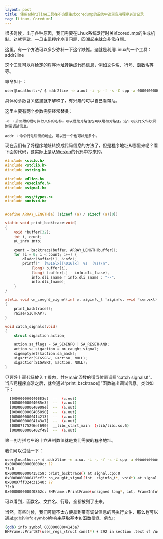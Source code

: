 ```yaml
---
layout: post
title: 使用addr2line工具在不方便生成coredump的系统中追溯应用程序崩溃记录
tag: [Linux, Coredump]
---
```


很多时候，出于各种原因，我们需要在Linux系统发行时关掉coredump的生成机制。这就导致，一旦出现程序崩溃问题，回溯起来就会非常麻烦。


这里，有一个方法可以多少弥补一下这个缺憾。这就是利用Linux的一个工具：addr2line

<!--break-->
这个工具可以将给定的程序地址转换成代码信息，例如文件名、行号、函数名等等。

命令如下：

```bash
user@localhost:~/ $ addr2line -e a.out -i -p -f -s -C cpp -a 0000000000414213 00000000004143a7
```

具体的参数含义这里就不解释了，有兴趣的可以自己看帮助。

这里主要有两个参数需要经常替换：

```
-e ：后面跟的是可执行文件的名称。可以是绝对路径也可以是相对路径。这个可执行文件必须附带调试信息。
```

```
addr ：命令行最后面的地址。可以是一个也可以是多个。
```



现在我们有了将程序地址转换成代码信息的方法了，但是程序地址从哪里来呢？看下面的代码，这实际上是从[Weston](https://github.com/wayland-project/weston/blob/1.9/src/main.c#L355)的代码中抄来的。

```c
#include <stdio.h>
#include <stdlib.h>
#include <string.h>

#include <dlfcn.h>
#include <execinfo.h>
#include <signal.h>

#include <sys/types.h>
#include <unistd.h>


#define ARRAY_LENGTH(a) (sizeof (a) / sizeof (a)[0])

static void print_backtrace(void)
{
	void *buffer[32];
	int i, count;
	Dl_info info;

	count = backtrace(buffer, ARRAY_LENGTH(buffer));
	for (i = 0; i < count; i++) {
		dladdr(buffer[i], &info);
		printf("  [%016lx][%016lx]  %s  (%s)\n",
			(long) buffer[i],
			(long) (buffer[i] - info.dli_fbase),
			info.dli_sname ? info.dli_sname : "--",
			info.dli_fname);
	}
}

static void on_caught_signal(int s, siginfo_t *siginfo, void *context)
{
	print_backtrace();
	raise(SIGTRAP);
}

void catch_signals(void)
{
	struct sigaction action;

	action.sa_flags = SA_SIGINFO | SA_RESETHAND;
	action.sa_sigaction = on_caught_signal;
	sigemptyset(&action.sa_mask);
	sigaction(SIGSEGV, &action, NULL);
	sigaction(SIGABRT, &action, NULL);
}
```

只要将上面代码放入工程内，并在main函数的适当位置调用“catch_signals()”。当应用程序崩溃之后，就会通过“print_backtrace()”函数输出调试信息。类似如下：

```bash
  [000000000040853d]  --  (a.out)
  [00000000004085e3]  --  (a.out)
  [000000000040909e]  --  (a.out)
  [0000000000405090]  --  (a.out)
  [0000000000414213]  --  (a.out)
  [00000000004143a7]  --  (a.out)
  [00007f75296ef690]  __libc_start_main  (/lib/libc.so.6)
  [0000000000402f49]  --  (a.out)
```

第一列方括号中的十六进制数值就是我们需要的程序地址。

我们可以试验一下：

```bash
user@localhost:~ $ addr2line -e a.out -i -p -f -s -C cpp -a 0000000000415c59 0000000000415cf2 00007ff324c31540 000000000040862c
0x000000000000000c: ??
??:0
0x0000000000415c59: print_backtrace() at signal.cpp:0
0x0000000000415cf2: on_caught_signal(int, siginfo_t*, void*) at signal.cpp:0
0x00007ff324c31540: ??
??:0
0x000000000040862c: EHFrame::PrintFrame(unsigned long*, int, FrameInfo*) at coda_ehframe.cpp:79

```

可以看到，函数名、文件名、行号，全都被列了出来。



当然，有些时候，我们可能不太方便拿到带有调试信息的可执行文件，那么也可以通过gdb的info symbol命令来获取基本的函数信息。例如：

```bash
(gdb) info symbol 00000000004143a7
EHFrame::PrintBT(user_regs_struct const*) + 292 in section .text of /usr/bin/coda
```


